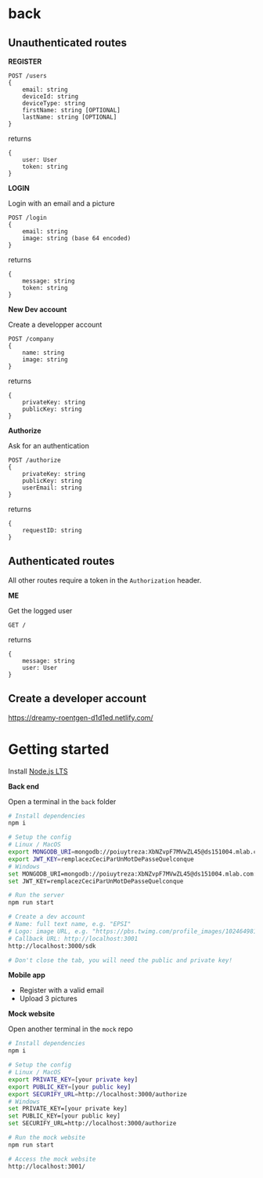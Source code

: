 # back

## Unauthenticated routes

**REGISTER**

```
POST /users
{
    email: string
    deviceId: string
    deviceType: string
    firstName: string [OPTIONAL]
    lastName: string [OPTIONAL]
}
```
returns
```
{
    user: User
    token: string
}
```

**LOGIN**

Login with an email and a picture
```
POST /login
{
    email: string
    image: string (base 64 encoded)
}
```
returns
```
{
    message: string
    token: string
}
```

**New Dev account**

Create a developper account
```
POST /company
{
    name: string
    image: string
}
```
returns
```
{
    privateKey: string
    publicKey: string
}
```

**Authorize**

Ask for an authentication
```
POST /authorize
{
    privateKey: string
    publicKey: string
    userEmail: string
}
```
returns
```
{
    requestID: string
}
```

## Authenticated routes

All other routes require a token in the `Authorization` header.

**ME**

Get the logged user
```
GET /
```
returns
```
{
    message: string
    user: User
}
```

## Create a developer account

https://dreamy-roentgen-d1d1ed.netlify.com/

# Getting started

Install [Node.js LTS](https://nodejs.org/en/download/) 

**Back end**

Open a terminal in the `back` folder
```sh
# Install dependencies
npm i

# Setup the config
# Linux / MacOS
export MONGODB_URI=mongodb://poiuytreza:XbNZvpF7MVwZL45@ds151004.mlab.com:51004/gilet-jaune
export JWT_KEY=remplacezCeciParUnMotDePasseQuelconque
# Windows
set MONGODB_URI=mongodb://poiuytreza:XbNZvpF7MVwZL45@ds151004.mlab.com:51004/gilet-jaune
set JWT_KEY=remplacezCeciParUnMotDePasseQuelconque

# Run the server
npm run start

# Create a dev account
# Name: full text name, e.g. "EPSI"
# Logo: image URL, e.g. "https://pbs.twimg.com/profile_images/1024649812988387328/QWQbqff7_400x400.jpg"
# Callback URL: http://localhost:3001
http://localhost:3000/sdk

# Don't close the tab, you will need the public and private key!
```

**Mobile app**

- Register with a valid email
- Upload 3 pictures

**Mock website**

Open another terminal in the `mock` repo
```sh
# Install dependencies
npm i

# Setup the config
# Linux / MacOS
export PRIVATE_KEY=[your private key]
export PUBLIC_KEY=[your public key]
export SECURIFY_URL=http://localhost:3000/authorize
# Windows
set PRIVATE_KEY=[your private key]
set PUBLIC_KEY=[your public key]
set SECURIFY_URL=http://localhost:3000/authorize

# Run the mock website
npm run start

# Access the mock website
http://localhost:3001/
```
